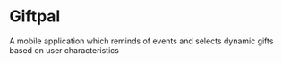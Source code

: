 # Giftpal
A mobile application which reminds of events and selects dynamic gifts based on user characteristics
